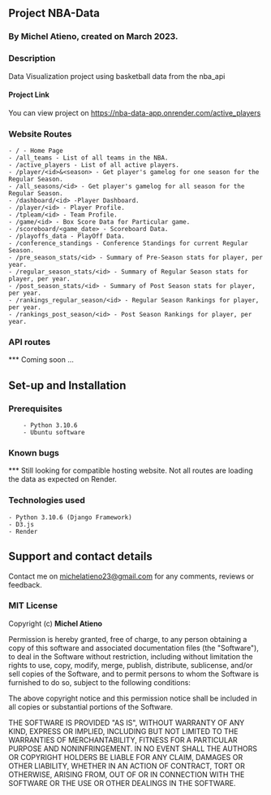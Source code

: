 ## Project NBA-Data
### By Michel Atieno, created on March 2023.

### Description
Data Visualization project using basketball data from the nba_api

####  Project Link
You can view project on https://nba-data-app.onrender.com/active_players

### Website Routes
    - / - Home Page
    - /all_teams - List of all teams in the NBA.
    - /active_players - List of all active players.
    - /player/<id>&<season> - Get player's gamelog for one season for the Regular Season.
    - /all_seasons/<id> - Get player's gamelog for all season for the Regular Season.
    - /dashboard/<id> -Player Dashboard.
    - /player/<id> - Player Profile.
    - /tpleam/<id> - Team Profile.
    - /game/<id> - Box Score Data for Particular game.
    - /scoreboard/<game_date> - Scoreboard Data.
    - /playoffs_data - PlayOff Data.
    - /conference_standings - Conference Standings for current Regular Season.
    - /pre_season_stats/<id> - Summary of Pre-Season stats for player, per year.
    - /regular_season_stats/<id> - Summary of Regular Season stats for player, per year.
    - /post_season_stats/<id> - Summary of Post Season stats for player, per year.
    - /rankings_regular_season/<id> - Regular Season Rankings for player, per year.
    - /rankings_post_season/<id> - Post Season Rankings for player, per year.

### API routes
*** Coming soon ...


## Set-up and Installation
###     Prerequisites
        - Python 3.10.6
        - Ubuntu software           

###  Known bugs
*** Still looking for compatible hosting website. Not all routes are loading the data as expected on Render. 


### Technologies used
    - Python 3.10.6 (Django Framework)
    - D3.js
    - Render


## Support and contact details
Contact me on michelatieno23@gmail.com for any comments, reviews or feedback.

### MIT License
Copyright (c) **Michel Atieno**

Permission is hereby granted, free of charge, to any person obtaining a copy of this software and associated documentation files (the "Software"), to deal in the Software without restriction, including without limitation the rights to use, copy, modify, merge, publish, distribute, sublicense, and/or sell copies of the Software, and to permit persons to whom the Software is furnished to do so, subject to the following conditions:

The above copyright notice and this permission notice shall be included in all copies or substantial portions of the Software.

THE SOFTWARE IS PROVIDED "AS IS", WITHOUT WARRANTY OF ANY KIND, EXPRESS OR IMPLIED, INCLUDING BUT NOT LIMITED TO THE WARRANTIES OF MERCHANTABILITY, FITNESS FOR A PARTICULAR PURPOSE AND NONINFRINGEMENT. IN NO EVENT SHALL THE AUTHORS OR COPYRIGHT HOLDERS BE LIABLE FOR ANY CLAIM, DAMAGES OR OTHER LIABILITY, WHETHER IN AN ACTION OF CONTRACT, TORT OR OTHERWISE, ARISING FROM, OUT OF OR IN CONNECTION WITH THE SOFTWARE OR THE USE OR OTHER DEALINGS IN THE SOFTWARE.
